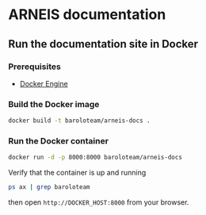 # ARNEIS documentation

## Run the documentation site in Docker

### Prerequisites

* [Docker Engine](https://www.docker.com/products/container-runtime) 

### Build the Docker image

```bash
docker build -t baroloteam/arneis-docs .
```

### Run the Docker container 

```bash
docker run -d -p 8000:8000 baroloteam/arneis-docs
```

Verify that the container is up and running

```bash
ps ax | grep baroloteam
```

then open `http://DOCKER_HOST:8000` from your browser.

<!-- EOF -->